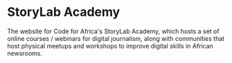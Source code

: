 # StoryLab Academy
The website for Code for Africa's StoryLab Academy, which hosts a set of online courses / webinars for digital journalism, along with communities that host physical meetups and workshops to improve digital skills in African newsrooms.

